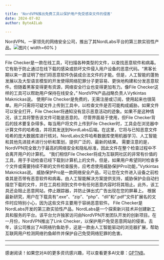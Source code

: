 ```yaml
---

title: 'NordVPN推出免费工具以保护用户免受感染文件的侵害'
date: 2024-07-02
author: ByteAILab

---
```


NordVPN，一家领先的网络安全公司，推出了其NordLabs平台的第三款实验性产品。![图片](https://ai-techpark.com/wp-content/uploads/2024/07/NordVPN-960x540.jpg){ width=60% }

---
File Checker是一款在线工具，可扫描各种类型的文件，以查找恶意软件和病毒。它有助于防止通过在线下载的感染或损坏文件侵入用户设备的恶意代码。“黑客长期以来一直证明了他们将恶意软件伪装成合法文件的才能。但是，人工智能的蓬勃发展以及大型语言模型的开发使得网络犯罪分子更容易、更快地构建和分发恶意软件。但随着黑客变得更有资源，网络安全行业也变得更加有力。像File Checker这样的工具可以帮助用户保持在线安全，” NordVPN产品战略负责人Vytkintas Maknickas说。
使用File Checker是免费的，无需注册或订阅，使用起来也很简单。用户只需将可疑文件上传到工具中，以检查文件是否可能构成威胁。如果文件可以安全打开，File Checker将通知没有显示恶意活动的迹象。如果不是这种情况，该工具将警告该文件可能是恶意的。
尽管界面易于使用，但File Checker背后的技术要复杂得多。每当用户将文件上传到File Checker时，工具会在浏览器中计算文件的哈希值，并将其发送到NordLabs后端。在这里，它将与已知恶意文件哈希的庞大数据库进行核对。NordLabs文件哈希数据库使用机器学习、人工智能和其他先进技术进行分析和策划，提供广泛的、最新的结果。
需要注意的是，NordVPN完全致力于最高的网络安全和隐私标准，因此文件在整个检查过程中不会离开用户的计算机。
“我们相信File Checker将成为互联网社区的非常有价值的工具，用于手动检查已经下载到计算机上的文件。但是，如果用户希望同时检查多个文件或需要持续不断的文件检查服务，应考虑使用威胁保护Pro功能，”Vytkintas Maknickas说。
威胁保护Pro是一款网络安全产品，可让您在文件进入设备之前检查其是否带有恶意软件和病毒。由人工智能解决方案提供支持，威胁保护会自动扫描您下载的文件，并在工具检测到文件中有任何恶意内容时将其阻止。此外，该工具还会阻止恶意网站，停止跟踪器，并防止弹出式广告出现在您的屏幕上。
根据最新研究，用户在下载具有“.exe”、“zip”、“php”、“dll”和“.pdf”文件扩展名的文件时应特别小心，因为这些文件主要用于容纳恶意软件。
File Checker是NordLabs开发的第三款实验性产品，NordLabs是一个探索新兴技术并创建新工具和服务的平台。该平台允许独家访问由NordVPN开发团队开发的创新项目。在一月份，NordVPN推出了Link Checker，以保护用户免受恶意网站的侵害。去年，该公司推出了AI网络钓鱼助手，这是一款由人工智能驱动的浏览器扩展，帮助互联网用户检测网络钓鱼邮件并保护自己免受网络犯罪的危害。

---
---
感谢阅读！如果您对AI的更多资讯感兴趣，可以查看更多AI文章：[GPTNB](https://gptnb.com)。